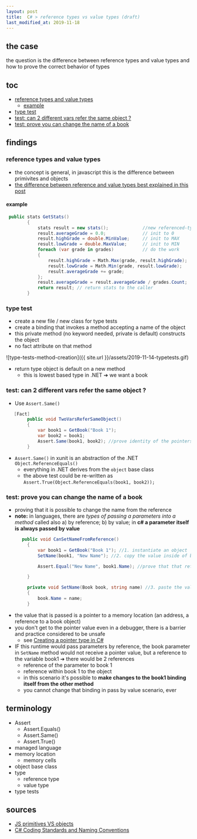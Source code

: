 ```yaml
---
layout: post
title:  C# > reference types vs value types (draft)
last_modified_at: 2019-11-18
---
```


## the case	
the question is the difference between reference types and value types and how to prove the correct behavior of types

## toc

<!-- TOC -->

- [reference types and value types](#reference-types-and-value-types)
    - [example](#example)
- [type test](#type-test)
- [test: can 2 different vars refer the same object ?](#test-can-2-different-vars-refer-the-same-object-)
- [test: prove you can change the name of a book](#test-prove-you-can-change-the-name-of-a-book)

<!-- /TOC -->

## findings

### reference types and value types
* the concept is general, in javascript this is the difference between primivites and objects
* [the difference between reference and value types best explained in this post](https://stackoverflow.com/a/13268731)


#### example
```c#
 public stats GetStats()
        {
            stats result = new stats();             //new referenced-type binding
            result.averageGrade = 0.0;              // init to 0 
            result.highGrade = double.MinValue;     // init to MAX
            result.lowGrade = double.MaxValue;      // init to MIN
            foreach (var grade in grades)           // do the work
            {
                result.highGrade = Math.Max(grade, result.highGrade);
                result.lowGrade = Math.Min(grade, result.lowGrade);
                result.averageGrade += grade;
            };
            result.averageGrade = result.averageGrade / grades.Count;
            return result; // return stats to the caller
        }
```

### type test
* create a new file / new class for type tests
* create a binding that invokes a method accepting a name of the object
* this private method (no keyword needed, private is default) constructs the object
* no fact attribute on that method

![type-tests-method-creation]({{ site.url }}/assets/2019-11-14-typetests.gif)

* return type object is default on a new method
    * this is lowest based type in .NET ➔ we want a book

### test: can 2 different vars refer the same object ?
* Use `Assert.Same()`

```c#
   [Fact]
        public void TwoVarsReferSameObject()
        {
            var book1 = GetBook("Book 1");
            var book2 = book1;
            Assert.Same(book1, book2); //prove identity of the pointers for bindings
        }
```

* `Assert.Same()` in xunit is an abstraction of the .NET `Object.ReferenceEquals()`
    * everything in .NET derives from the `object` base class
    * the above test could be re-written as `Assert.True(Object.ReferenceEquals(book1, book2));` 

### test: prove you can change the name of a book
* proving that it is possible to change the name from the reference
* **note:** in languages, there are _types of passing a parameters into a method_ called also a) by reference; b) by value; in **c# a parameter itself is always passed by value**

```c#
      public void CanSetNameFromReference()
        {
            var book1 = GetBook("Book 1"); //1. instantiate an object
            SetName(book1, "New Name"); //2. copy the value inside of book 1

            Assert.Equal("New Name", book1.Name); //prove that that reference has change its field

        }

        private void SetName(Book book, string name) //3. paste the value of book 1 into the first parameter
        {
            book.Name = name;
        }

```

* the value that is passed is a pointer to a memory location (an address, a reference to a book object)
* you don't get to the pointer value even in a debugger, there is a barrier and practice considered to be unsafe
    * see [Creating a pointer type in C#](https://www.codeproject.com/Articles/1254502/Creating-a-pointer-type-in-Csharp)
* IF this runtime would pass parameters by reference, the book parameter in `SetName` method would not receive a pointer value, but a reference to the variable book1 ➔ there would be 2 references
    * reference of the parameter to book 1
    * reference within book 1 to the object
    * in this scenario it's possible to **make changes to the book1 binding itself from the other method** 
    * you cannot change that binding in pass by value scenario, ever

## terminology
* Assert
    * Assert.Equals()
    * Assert.Same()
    * Assert.True()
* managed language
* memory location 
    * memory cells
* object base class    
* type
    * reference type
    * value type
* type tests

## sources
* [JS primitives VS objects](https://stackoverflow.com/a/13268731)
* [C# Coding Standards and Naming Conventions](https://github.com/ktaranov/naming-convention/blob/master/C%23%20Coding%20Standards%20and%20Naming%20Conventions.md#c-coding-standards-and-naming-conventions)